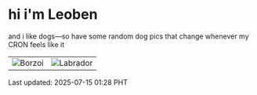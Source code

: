 # hi i'm Leoben

and i like dogs—so have some random dog pics that change whenever my CRON feels like it

|  |  |
|--------|----------|
| ![Borzoi](https://random-dog-vercel.vercel.app/api/random-borzoi?v=1752514113) | ![Labrador](https://random-dog-vercel.vercel.app/api/random-labrador?v=1752514113) |

Last updated: 2025-07-15 01:28 PHT
